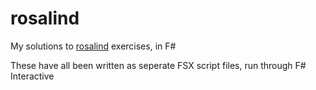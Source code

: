 # rosalind

My solutions to [rosalind](http://rosalind.info) exercises, in F#

These have all been written as seperate FSX script files, run through F# Interactive
